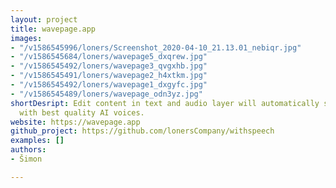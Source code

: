 ```yaml
---
layout: project
title: wavepage.app
images:
- "/v1586545996/loners/Screenshot_2020-04-10_21.13.01_nebiqr.jpg"
- "/v1586545684/loners/wavepage5_dxqrew.jpg"
- "/v1586545492/loners/wavepage3_qvgxhb.jpg"
- "/v1586545491/loners/wavepage2_h4xtkm.jpg"
- "/v1586545492/loners/wavepage1_dxgyfc.jpg"
- "/v1586545489/loners/wavepage_odn3yz.jpg"
shortDesript: Edit content in text and audio layer will automatically synchronize
  with best quality AI voices.
website: https://wavepage.app
github_project: https://github.com/lonersCompany/withspeech
examples: []
authors:
- Šimon

---
```


